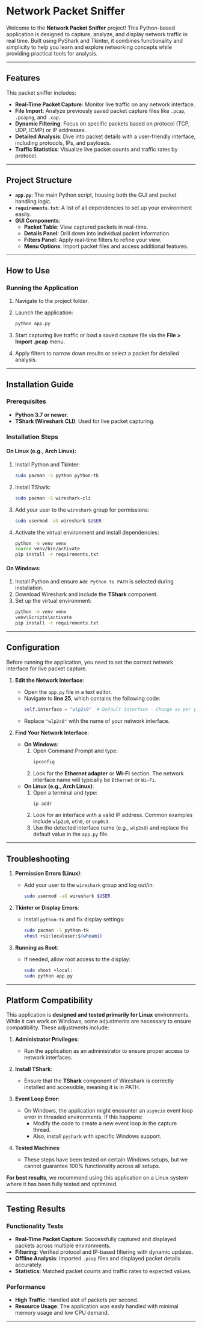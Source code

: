 
# **Network Packet Sniffer**

Welcome to the **Network Packet Sniffer** project! This Python-based application is designed to capture, analyze, and display network traffic in real time. Built using PyShark and Tkinter, it combines functionality and simplicity to help you learn and explore networking concepts while providing practical tools for analysis.

---

## **Features**
This packet sniffer includes:
- **Real-Time Packet Capture**: Monitor live traffic on any network interface.
- **File Import**: Analyze previously saved packet capture files like `.pcap`, `.pcapng`, and `.cap`.
- **Dynamic Filtering**: Focus on specific packets based on protocol (TCP, UDP, ICMP) or IP addresses.
- **Detailed Analysis**: Dive into packet details with a user-friendly interface, including protocols, IPs, and payloads.
- **Traffic Statistics**: Visualize live packet counts and traffic rates by protocol.

---

## **Project Structure**
- **`app.py`**: The main Python script, housing both the GUI and packet handling logic.
- **`requirements.txt`**: A list of all dependencies to set up your environment easily.
- **GUI Components**:
  - **Packet Table**: View captured packets in real-time.
  - **Details Panel**: Drill down into individual packet information.
  - **Filters Panel**: Apply real-time filters to refine your view.
  - **Menu Options**: Import packet files and access additional features.

---

## **How to Use**
### Running the Application
1. Navigate to the project folder.
2. Launch the application:
   ```bash
   python app.py
   ```

3. Start capturing live traffic or load a saved capture file via the **File > Import .pcap** menu.
4. Apply filters to narrow down results or select a packet for detailed analysis.

---

## **Installation Guide**
### Prerequisites
- **Python 3.7 or newer**.
- **TShark (Wireshark CLI)**: Used for live packet capturing.

### Installation Steps

#### **On Linux (e.g., Arch Linux):**
1. Install Python and Tkinter:
   ```bash
   sudo pacman -S python python-tk
   ```
2. Install TShark:
   ```bash
   sudo pacman -S wireshark-cli
   ```
3. Add your user to the `wireshark` group for permissions:
   ```bash
   sudo usermod -aG wireshark $USER
   ```
4. Activate the virtual environment and install dependencies:
   ```bash
   python -m venv venv
   source venv/bin/activate
   pip install -r requirements.txt
   ```

#### **On Windows:**
1. Install Python and ensure `Add Python to PATH` is selected during installation.
2. Download Wireshark and include the **TShark** component.
3. Set up the virtual environment:
   ```cmd
   python -m venv venv
   venv\Scripts\activate
   pip install -r requirements.txt
   ```

---

## **Configuration**
Before running the application, you need to set the correct network interface for live packet capture.

1. **Edit the Network Interface**:
   - Open the `app.py` file in a text editor.
   - Navigate to **line 25**, which contains the following code:
     ```python
     self.interface = "wlp2s0"  # Default interface - Change as per your system
     ```
   - Replace `"wlp2s0"` with the name of your network interface.

2. **Find Your Network Interface**:
   - **On Windows**:
     1. Open Command Prompt and type:
        ```cmd
        ipconfig
        ```
     2. Look for the **Ethernet adapter** or **Wi-Fi** section. The network interface name will typically be `Ethernet` or `Wi-Fi`.
   - **On Linux (e.g., Arch Linux)**:
     1. Open a terminal and type:
        ```bash
        ip addr
        ```
     2. Look for an interface with a valid IP address. Common examples include `wlp2s0`, `eth0`, or `enp0s3`.
     3. Use the detected interface name (e.g., `wlp2s0`) and replace the default value in the `app.py` file.

---

## **Troubleshooting**
1. **Permission Errors (Linux)**:
   - Add your user to the `wireshark` group and log out/in:
     ```bash
     sudo usermod -aG wireshark $USER
     ```

2. **Tkinter or Display Errors**:
   - Install `python-tk` and fix display settings:
     ```bash
     sudo pacman -S python-tk
     xhost +si:localuser:$(whoami)
     ```

3. **Running as Root**:
   - If needed, allow root access to the display:
     ```bash
     sudo xhost +local:
     sudo python app.py
     ```

---

## **Platform Compatibility**
This application is **designed and tested primarily for Linux** environments. While it can work on Windows, some adjustments are necessary to ensure compatibility. These adjustments include:

1. **Administrator Privileges**:
   - Run the application as an administrator to ensure proper access to network interfaces.

2. **Install TShark**:
   - Ensure that the **TShark** component of Wireshark is correctly installed and accessible, meaning it is in PATH.

3. **Event Loop Error**:
   - On Windows, the application might encounter an `asyncio` event loop error in threaded environments. If this happens:
     - Modify the code to create a new event loop in the capture thread.
     - Also, install `pyshark` with specific Windows support.

4. **Tested Machines**:
   - These steps have been tested on certain Windows setups, but we cannot guarantee 100% functionality across all setups.

**For best results**, we recommend using this application on a Linux system where it has been fully tested and optimized.

---

## **Testing Results**
### Functionality Tests
- **Real-Time Packet Capture**: Successfully captured and displayed packets across multiple environments.
- **Filtering**: Verified protocol and IP-based filtering with dynamic updates.
- **Offline Analysis**: Imported `.pcap` files and displayed packet details accurately.
- **Statistics**: Matched packet counts and traffic rates to expected values.

### Performance
- **High Traffic**: Handled alot of packets per second.
- **Resource Usage**: The application was easly handled with minimal memory usage and low CPU demand.

---




